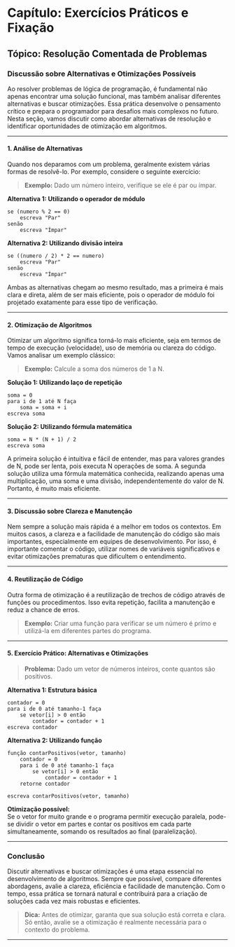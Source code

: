 
# Capítulo: Exercícios Práticos e Fixação

## Tópico: Resolução Comentada de Problemas

### Discussão sobre Alternativas e Otimizações Possíveis

Ao resolver problemas de lógica de programação, é fundamental não apenas encontrar uma solução funcional, mas também analisar diferentes alternativas e buscar otimizações. Essa prática desenvolve o pensamento crítico e prepara o programador para desafios mais complexos no futuro. Nesta seção, vamos discutir como abordar alternativas de resolução e identificar oportunidades de otimização em algoritmos.

---

#### 1. **Análise de Alternativas**

Quando nos deparamos com um problema, geralmente existem várias formas de resolvê-lo. Por exemplo, considere o seguinte exercício:

> **Exemplo:** Dado um número inteiro, verifique se ele é par ou ímpar.

**Alternativa 1: Utilizando o operador de módulo**
```pseudocode
se (numero % 2 == 0)
    escreva "Par"
senão
    escreva "Ímpar"
```

**Alternativa 2: Utilizando divisão inteira**
```pseudocode
se ((numero / 2) * 2 == numero)
    escreva "Par"
senão
    escreva "Ímpar"
```

Ambas as alternativas chegam ao mesmo resultado, mas a primeira é mais clara e direta, além de ser mais eficiente, pois o operador de módulo foi projetado exatamente para esse tipo de verificação.

---

#### 2. **Otimização de Algoritmos**

Otimizar um algoritmo significa torná-lo mais eficiente, seja em termos de tempo de execução (velocidade), uso de memória ou clareza do código. Vamos analisar um exemplo clássico:

> **Exemplo:** Calcule a soma dos números de 1 a N.

**Solução 1: Utilizando laço de repetição**
```pseudocode
soma = 0
para i de 1 até N faça
    soma = soma + i
escreva soma
```

**Solução 2: Utilizando fórmula matemática**
```pseudocode
soma = N * (N + 1) / 2
escreva soma
```

A primeira solução é intuitiva e fácil de entender, mas para valores grandes de N, pode ser lenta, pois executa N operações de soma. A segunda solução utiliza uma fórmula matemática conhecida, realizando apenas uma multiplicação, uma soma e uma divisão, independentemente do valor de N. Portanto, é muito mais eficiente.

---

#### 3. **Discussão sobre Clareza e Manutenção**

Nem sempre a solução mais rápida é a melhor em todos os contextos. Em muitos casos, a clareza e a facilidade de manutenção do código são mais importantes, especialmente em equipes de desenvolvimento. Por isso, é importante comentar o código, utilizar nomes de variáveis significativos e evitar otimizações prematuras que dificultem o entendimento.

---

#### 4. **Reutilização de Código**

Outra forma de otimização é a reutilização de trechos de código através de funções ou procedimentos. Isso evita repetição, facilita a manutenção e reduz a chance de erros.

> **Exemplo:** Criar uma função para verificar se um número é primo e utilizá-la em diferentes partes do programa.

---

#### 5. **Exercício Prático: Alternativas e Otimizações**

> **Problema:** Dado um vetor de números inteiros, conte quantos são positivos.

**Alternativa 1: Estrutura básica**
```pseudocode
contador = 0
para i de 0 até tamanho-1 faça
    se vetor[i] > 0 então
        contador = contador + 1
escreva contador
```

**Alternativa 2: Utilizando função**
```pseudocode
função contarPositivos(vetor, tamanho)
    contador = 0
    para i de 0 até tamanho-1 faça
        se vetor[i] > 0 então
            contador = contador + 1
    retorne contador

escreva contarPositivos(vetor, tamanho)
```

**Otimização possível:**  
Se o vetor for muito grande e o programa permitir execução paralela, pode-se dividir o vetor em partes e contar os positivos em cada parte simultaneamente, somando os resultados ao final (paralelização).

---

### **Conclusão**

Discutir alternativas e buscar otimizações é uma etapa essencial no desenvolvimento de algoritmos. Sempre que possível, compare diferentes abordagens, avalie a clareza, eficiência e facilidade de manutenção. Com o tempo, essa prática se tornará natural e contribuirá para a criação de soluções cada vez mais robustas e eficientes.

> **Dica:** Antes de otimizar, garanta que sua solução está correta e clara. Só então, avalie se a otimização é realmente necessária para o contexto do problema.

---
```